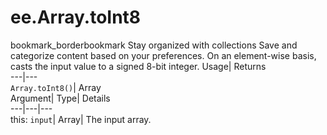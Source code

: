  
#  ee.Array.toInt8 
bookmark_borderbookmark Stay organized with collections  Save and categorize content based on your preferences.
On an element-wise basis, casts the input value to a signed 8-bit integer. 
Usage| Returns  
---|---  
`Array.toInt8()`| Array  
Argument| Type| Details  
---|---|---  
this: `input`| Array| The input array.  
